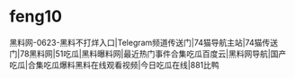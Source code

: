 # feng10
黑料网-0623-黑料不打烊入口|Telegram频道传送门|74猫导航主站|74猫传送门|78黑料网|51吃瓜|黑料曝料网|最近热门事件合集吃瓜百度云|黑料网导航|国产吃瓜|合集吃瓜爆料黑料在线观看视频|今日吃瓜在线|881比鸭
